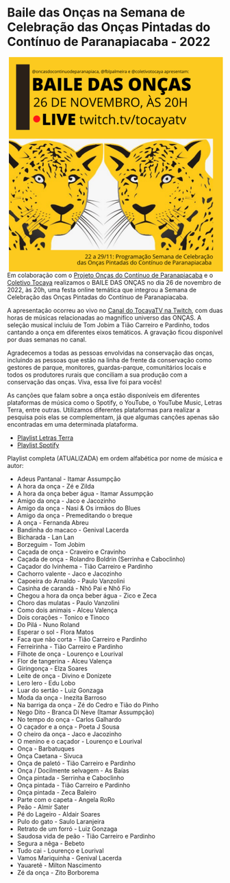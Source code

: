 # Baile das Onças na Semana de Celebração das Onças Pintadas do Contínuo de Paranapiacaba - 2022

<img src="https://github.com/fblpalmeira/Baile_das_Oncas/blob/main/data/BAILE%20DAS%20ONCAS.png" align="right" width = "500px"/>

Em colaboração com o [Projeto Onças do Contínuo de Paranapiacaba](<https://www.instagram.com/oncasdocontinuodeparanapiacaba/>) e o [Coletivo Tocaya](https://www.instagram.com/coletivotocaya/) realizamos o BAILE DAS ONÇAS no dia 26 de novembro de 2022, às 20h, uma festa online temática que integrou a Semana de Celebração das Onças Pintadas do Contínuo de Paranapiacaba. 

A apresentação ocorreu ao vivo no [Canal do TocayaTV na Twitch](https://www.twitch.tv/tocayatv), com duas horas de músicas relacionadas ao magnifíco universo das ONÇAS. A seleção musical incluiu de Tom Jobim a Tião Carreiro e Pardinho, todos cantando a onça em diferentes eixos temáticos. A gravação ficou disponível por duas semanas no canal. 

Agradecemos a todas as pessoas envolvidas na conservação das onças, incluindo as pessoas que estão na linha de frente da conservação como gestores de parque, monitores, guardas-parque, comunitários locais e todos os produtores rurais que conciliam a sua produção com a conservação das onças. Viva, essa live foi para vocês!

As canções que falam sobre a onça estão disponíveis em diferentes plataformas de música como o Spotify, o YouTube, o YouTube Music, Letras Terra, entre outras. Utilizamos diferentes plataformas para realizar a pesquisa pois elas se complementam, já que algumas canções apenas são encontradas em uma determinada plataforma.

- [Playlist Letras Terra](https://www.letras.mus.br/membros/1318340/)
- [Playlist Spotify](https://open.spotify.com/playlist/04HwA106yZORSAis4JLAoi)

Playlist completa (ATUALIZADA) em ordem alfabética por nome de música e autor:

- Adeus Pantanal - Itamar Assumpção
- A hora da onça - Zé e Zilda 
- A hora da onça beber água - Itamar Assumpção 
- Amigo da onça - Jaco e Jacozinho
- Amigo da onça - Nasi & Os irmãos do Blues
- Amigo da onça - Premeditando o breque
- A onça - Fernanda Abreu
- Bandinha do macaco - Genival Lacerda
- Bicharada - Lan Lan
- Borzeguim  - Tom Jobim
- Caçada de onça - Craveiro e Cravinho 
- Caçada de onça - Rolandro Boldrin (Serrinha e Caboclinho)
- Caçador do Ivinhema - Tião Carreiro e Pardinho
- Cachorro valente - Jaco e Jacozinho
- Capoeira do Arnaldo - Paulo Vanzolini
- Casinha de carandá - Nhô Pai e Nhô Fio 
- Chegou a hora da onça beber água - Zico e Zeca
- Choro das mulatas  - Paulo Vanzolini
- Como dois animais - Alceu Valença
- Dois corações - Tonico e Tinoco
- Do Pilá - Nuno Roland
- Esperar o sol - Flora Matos
- Faca que não corta - Tião Carreiro e Pardinho
- Ferreirinha - Tião Carreiro e Pardinho
- Filhote de onça  - Lourenço e Lourival
- Flor de tangerina - Alceu Valença
- Giringonça - Elza Soares
- Leite de onça - Divino e Donizete
- Lero lero - Edu Lobo
- Luar do sertão  - Luiz Gonzaga
- Moda da onça - Inezita Barroso
- Na barriga da onça - Zé do Cedro e Tião do Pinho
- Nego Dito - Branca Di Neve (Itamar Assumpção)
- No tempo do onça - Carlos Galhardo 
- O caçador e a onça - Poeta J Sousa 
- O cheiro da onça - Jaco e Jacozinho
- O menino e o caçador - Lourenço e Lourival
- Onça - Barbatuques
- Onça Caetana - Sivuca
- Onça de paletó - Tião Carreiro e Pardinho
- Onça / Docilmente selvagem - As Baías 
- Onça pintada - Serrinha e Caboclinho
- Onça pintada - Tião Carreiro e Pardinho
- Onça pintada - Zeca Baleiro
- Parte com o capeta - Angela RoRo
- Peão - Almir Sater
- Pé do Lageiro  - Aldair Soares
- Pulo do gato - Saulo Laranjeira
- Retrato de um forró - Luiz Gonzaga
- Saudosa vida de peão - Tião Carreiro e Pardinho
- Segura a nêga - Bebeto
- Tudo cai - Lourenço e Lourival
- Vamos Mariquinha - Genival Lacerda  
- Yauaretê - Milton Nascimento 
- Zé da onça - Zito Borborema 

